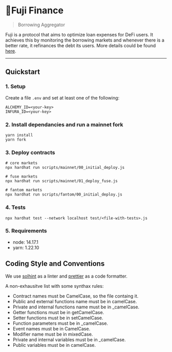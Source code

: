 # 🗻Fuji Finance

> Borrowing Aggregator

Fuji is a protocol that aims to optimize loan expenses for DeFi users. It achieves this by monitoring the borrowing markets and whenever there is a better rate, it refinances the debt its users.
More details could be found [here](https://docs.fujidao.org/).

---

## Quickstart

### 1. Setup

Create a file `.env` and set at least one of the following:
```
ALCHEMY_ID=<your-key>
INFURA_ID=<your-key>
```

### 2. Install dependancies and run a mainnet fork
```
yarn install
yarn fork
```

### 3. Deploy contracts
```
# core markets
npx hardhat run scripts/mainnet/00_initial_deploy.js
```
```
# fuse markets
npx hardhat run scripts/mainnet/01_deploy_fuse.js
```
```
# fantom markets
npx hardhat run scripts/fantom/00_initial_deploy.js
```

### 4. Tests
```
npx hardhat test --network localhost test/<file-with-tests>.js 
```

### 5. Requirements
- node: 14.17.1
- yarn: 1.22.10

## Coding Style and Conventions

We use [solhint](https://github.com/protofire/solhint/blob/master/docs/rules.md) as a linter and [prettier](https://prettier.io/docs/en/index.html) as a code formatter.

A non-exhausitve list with some synthax rules:

- Contract names must be CamelCase, so the file containg it.
- Public and external functions name must be in camelCase.
- Private and internal functions name must be in _camelCase.
- Getter functions must be in getCamelCase.
- Setter functions must be in setCamelCase.
- Function parameters must be in _camelCase.
- Event names must be in CamelCase.
- Modifier name must be in mixedCase.
- Private and internal variables must be in _camelCase.
- Public variables must be in camelCase.
